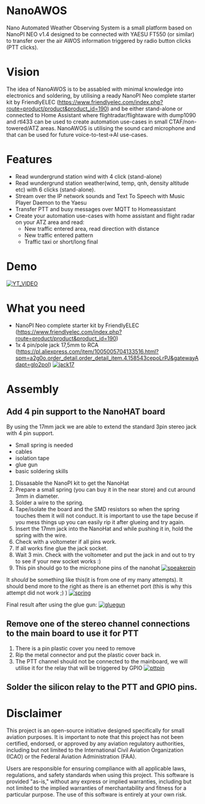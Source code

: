 # NanoAWOS
Nano Automated Weather Observing System is a small platform based on NanoPI NEO v1.4 designed to be connected with YAESU FT550 (or similar) to transfer over the air AWOS information triggered by radio button clicks (PTT clicks).

# Vision
The idea of NanoAWOS is to be assabled with minimal knowledge into electronics and soldering, by utilising a ready NanoPI Neo complete starter kit  by FriendlyELEC (https://www.friendlyelec.com/index.php?route=product/product&product_id=190) 
and be either stand-alone or connected to Home Assistant where flightradar/flightaware with dump1090 and rtl433 can be used to create automation use-cases in small CTAF/non-towered/ATZ areas. 
NanoAWOS is utilising the sound card microphone and that can be used for future voice-to-test->AI use-cases. 

# Features
- Read wundergrund station wind with 4 click (stand-alone)
- Read wundergrund station weather(wind, temp, qnh, density altitude etc) with 6 clicks (stand-alone).
- Stream over the IP network sounds and Text To Speech with Music Player Daemon to the Yaesu 
- Transfer PTT and busy messages over MQTT to Homeassistant
- Create your automation use-cases with home assistant and flight radar on your ATZ area and read:
  - New traffic entered area, read direction with distance
  - New traffic entered pattern
  - Traffic taxi or short/long final 

# Demo
[![YT_VIDEO](https://i9.ytimg.com/vi/fD7kZr5AIl4/mqdefault.jpg?v=66d61968&sqp=CMCy2LYG-oaymwEmCMACELQB8quKqQMa8AEB-AH-CYAC0AWKAgwIABABGGUgXihRMA8=&rs=AOn4CLDl5MSHxLvJRHZshJltsfTD1HXbqA)](https://youtu.be/fD7kZr5AIl4)

# What you need
- NanoPI Neo complete starter kit  by FriendlyELEC (https://www.friendlyelec.com/index.php?route=product/product&product_id=190)
- 1x 4 pin/pole jack 17,5mm to RCA (https://pl.aliexpress.com/item/1005005704133516.html?spm=a2g0o.order_detail.order_detail_item.4.158543cepoLrPJ&gatewayAdapt=glo2pol)
[![jack17](https://github.com/wdcapl/nanoawos/blob/main/img/4pin17jack.png?raw=true)](https://github.com/wdcapl/nanoawos/blob/main/img/4pin17jack.png?raw=true)

# Assembly

## Add 4 pin support to the NanoHAT board
By using the 17mm jack we are able to extend the standard 3pin stereo jack with 4 pin support. 
- Small spring is needed
- cables
- isolation tape
- glue gun
- basic soldering skills

1. Dissasable the NanoPI kit to get the NanoHat
2. Prepare a small spring (you can buy it in the near store) and cut around 3mm in diameter. 
3. Solder a wire to the spring.
4. Tape/isolate the board and the SMD resistors so when the spring touches them it will not conduct. It is important to use the tape becuse if you mess things up you can easily rip it after glueing and try again.
5. Insert the 17mm jack into the NanoHat and while pushing it in, hold the spring with the wire.
6. Check with a voltometer if all pins work.
7. If all works fine glue the jack socket.
8. Wait 3 min. Check with the voltometer and put the jack in and out to try to see if your new socket works :)
9. This pin should go to the microphone pins of the nanohat
[![speakerpin](https://github.com/wdcapl/nanoawos/blob/main/img/micpin.png?raw=true)](https://github.com/wdcapl/nanoawos/blob/main/img/micpin.png?raw=true)

It *should* be something like this(it is from one of my many attempts). It should bend more to the right as there is an ethernet port (this is why this attempt did not work ;) )
[![spring](https://github.com/wdcapl/nanoawos/blob/main/img/jack1.JPEG?raw=true)](https://github.com/wdcapl/nanoawos/blob/main/img/jack1.JPEG?raw=true)

Final result after using the glue gun:
[![gluegun](https://github.com/wdcapl/nanoawos/blob/main/img/jack2.JPEG?raw=true)](https://github.com/wdcapl/nanoawos/blob/main/img/jack2.JPEG?raw=true)

## Remove one of the stereo channel connections to the main board to use it for PTT
1. There is a pin plastic cover you need to remove
2. Rip the metal connector and put the plastic cover back in.
3. The PTT channel should not be connected to the mainboard, we will utilise it for the relay that will be triggered by GPIO
[![pttpin](https://github.com/wdcapl/nanoawos/blob/main/img/ptt_pin.png?raw=true)](https://github.com/wdcapl/nanoawos/blob/main/img/ptt_pin.png?raw=true)

## Solder the silicon relay to the PTT and GPIO pins. 


# Disclaimer
This project is an open-source initiative designed specifically for small aviation purposes. It is important to note that this project has not been certified, endorsed, or approved by any aviation regulatory authorities, including but not limited to the International Civil Aviation Organization (ICAO) or the Federal Aviation Administration (FAA).

Users are responsible for ensuring compliance with all applicable laws, regulations, and safety standards when using this project. This software is provided "as-is," without any express or implied warranties, including but not limited to the implied warranties of merchantability and fitness for a particular purpose. The use of this software is entirely at your own risk.

